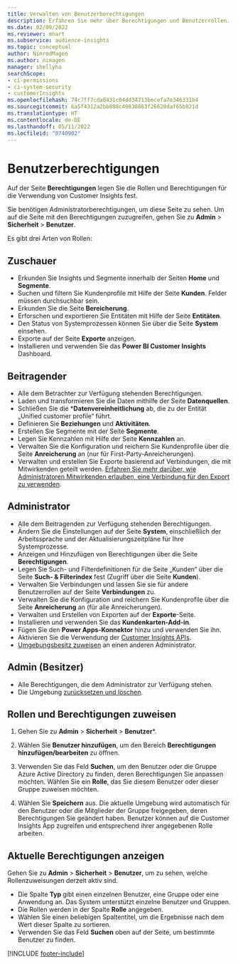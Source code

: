 ```yaml
---
title: Verwalten von Benutzerberechtigungen
description: Erfahren Sie mehr über Berechtigungen und Benutzerrollen.
ms.date: 02/09/2022
ms.reviewer: mhart
ms.subservice: audience-insights
ms.topic: conceptual
author: NimrodMagen
ms.author: nimagen
manager: shellyha
searchScope:
- ci-permissions
- ci-system-security
- customerInsights
ms.openlocfilehash: 74c7ff7cda8431c04dd34713becefa7e346331b4
ms.sourcegitcommit: 6a5f4312a2bb808c40830863f26620daf65b921d
ms.translationtype: HT
ms.contentlocale: de-DE
ms.lasthandoff: 05/11/2022
ms.locfileid: "8740902"
---
```

# <a name="user-permissions"></a>Benutzerberechtigungen

Auf der Seite **Berechtigungen** legen Sie die Rollen und Berechtigungen für die Verwendung von Customer Insights fest.

Sie benötigen Administratorberechtigungen, um diese Seite zu sehen. Um auf die Seite mit den Berechtigungen zuzugreifen, gehen Sie zu **Admin** > **Sicherheit** > **Benutzer**.

Es gibt drei Arten von Rollen:

## <a name="viewer"></a>Zuschauer

- Erkunden Sie Insights und Segmente innerhalb der Seiten **Home** und **Segmente**.
- Suchen und filtern Sie Kundenprofile mit Hilfe der Seite **Kunden**. Felder müssen durchsuchbar sein.
- Erkunden Sie die Seite **Bereicherung**.
- Erforschen und exportieren Sie Entitäten mit Hilfe der Seite **Entitäten**.
- Den Status von Systemprozessen können Sie über die Seite **System** einsehen.
- Exporte auf der Seite **Exporte** anzeigen.
- Installieren und verwenden Sie das **Power BI Customer Insights** Dashboard.

## <a name="contributor"></a>Beitragender

- Alle dem Betrachter zur Verfügung stehenden Berechtigungen.
- Laden und transformieren Sie die Daten mithilfe der Seite **Datenquellen**.
- Schließen Sie die ***Datenvereinheitlichung** ab, die zu der Entität „Unified customer profile“ führt.
- Definieren Sie **Beziehungen** und **Aktivitäten**.
- Erstellen Sie Segmente mit der Seite **Segmente**.
- Legen Sie Kennzahlen mit Hilfe der Seite **Kennzahlen** an.
- Verwalten Sie die Konfiguration und reichern Sie Kundenprofile über die Seite **Anreicherung** an (nur für First-Party-Anreicherungen).
- Verwalten und erstellen Sie Exporte basierend auf Verbindungen, die mit Mitwirkenden geteilt werden. [Erfahren Sie mehr darüber, wie Administratoren Mitwirkenden erlauben, eine Verbindung für den Export zu verwenden](connections.md#allow-contributors-to-use-a-connection-for-exports).

## <a name="admin"></a>Administrator

- Alle dem Beitragenden zur Verfügung stehenden Berechtigungen.
- Ändern Sie die Einstellungen auf der Seite **System**, einschließlich der Arbeitssprache und der Aktualisierungszeitpläne für Ihre Systemprozesse.
- Anzeigen und Hinzufügen von Berechtigungen über die Seite **Berechtigungen**.
- Legen Sie Such- und Filterdefinitionen für die Seite „Kunden“ über die Seite **Such- & Filterindex** fest (Zugriff über die Seite **Kunden**).
- Verwalten Sie Verbindungen und lassen Sie sie für andere Benutzerrollen auf der Seite **Verbindungen** zu.
- Verwalten Sie die Konfiguration und reichern Sie Kundenprofile über die Seite **Anreicherung** an (für alle Anreicherungen).
- Verwalten und Erstellen von Exporten auf der **Exporte**-Seite.
- Installieren und verwenden Sie das **Kundenkarten-Add-in**.
- Fügen Sie den **Power Apps-Konnektor** hinzu und verwenden Sie ihn.
- Aktivieren Sie die Verwendung der [Customer Insights APIs](apis.md).
- [Umgebungsbesitz zuweisen](manage-environments.md#change-the-owner-of-an-environment) an einen anderen Administrator.

## <a name="admin-owner"></a>Admin (Besitzer)

- Alle Berechtigungen, die dem Administrator zur Verfügung stehen.
- Die Umgebung [zurücksetzen und löschen](manage-environments.md#reset-an-existing-environment).

## <a name="assign-roles-and-permissions"></a>Rollen und Berechtigungen zuweisen

1. Gehen Sie zu **Admin** > **Sicherheit** > **Benutzer***.

1. Wählen Sie **Benutzer hinzufügen**, um den Bereich **Berechtigungen hinzufügen/bearbeiten** zu öffnen.

1. Verwenden Sie das Feld **Suchen**, um den Benutzer oder die Gruppe Azure Active Directory zu finden, deren Berechtigungen Sie anpassen möchten. Wählen Sie ein **Rolle**, das Sie diesem Benutzer oder dieser Gruppe zuweisen möchten.

1. Wählen Sie **Speichern** aus. Die aktuelle Umgebung wird automatisch für den Benutzer oder die Mitglieder der Gruppe freigegeben, deren Berechtigungen Sie geändert haben. Benutzer können auf die Customer Insights App zugreifen und entsprechend ihrer angegebenen Rolle arbeiten.

## <a name="view-current-permissions"></a>Aktuelle Berechtigungen anzeigen

Gehen Sie zu **Admin** > **Sicherheit** > **Benutzer**, um zu sehen, welche Rollenzuweisungen derzeit aktiv sind.

- Die Spalte **Typ** gibt einen einzelnen Benutzer, eine Gruppe oder eine Anwendung an. Das System unterstützt einzelne Benutzer und Gruppen.
- Die Rollen werden in der Spalte **Rolle** angegeben.
- Wählen Sie einen beliebigen Spaltentitel, um die Ergebnisse nach dem Wert dieser Spalte zu sortieren.
- Verwenden Sie das Feld **Suchen** oben auf der Seite, um bestimmte Benutzer zu finden.


[!INCLUDE [footer-include](includes/footer-banner.md)]
